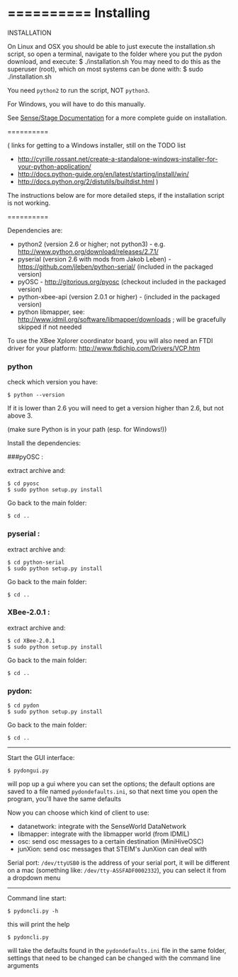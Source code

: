 ==========
Installing
==========

INSTALLATION

On Linux and OSX you should be able to just execute the installation.sh script, so open a terminal, navigate to the folder where you put the pydon download, and execute:
    $ ./installation.sh
You may need to do this as the superuser (root), which on most systems can be done with:
    $ sudo ./installation.sh
    

You need `python2` to run the script, NOT `python3`.

For Windows, you will have to do this manually.


See [Sense/Stage Documentation](https://docs.sensestage.eu/minibee/install-the-hive-software.html) for a more complete guide on installation.



==========


(
links for getting to a Windows installer, still on the TODO list
* http://cyrille.rossant.net/create-a-standalone-windows-installer-for-your-python-application/
* http://docs.python-guide.org/en/latest/starting/install/win/
* http://docs.python.org/2/distutils/builtdist.html
)


The instructions below are for more detailed steps, if the installation script is not working.

==========

Dependencies are:
* python2 (version 2.6 or higher; not python3) - e.g. http://www.python.org/download/releases/2.7.1/
* pyserial (version 2.6 with mods from Jakob Leben) - https://github.com/jleben/python-serial/ (included in the packaged version)
* pyOSC - http://gitorious.org/pyosc (checkout included in the packaged version)
* python-xbee-api (version 2.0.1 or higher) - (included in the packaged version)
* python libmapper, see: http://www.idmil.org/software/libmapper/downloads ; will be gracefully skipped if not needed

To use the XBee Xplorer coordinator board, you will also need an FTDI driver for your platform: http://www.ftdichip.com/Drivers/VCP.htm

### python

check which version you have:

    $ python --version
    
If it is lower than 2.6 you will need to get a version higher than 2.6, but not above 3.

(make sure Python is in your path (esp. for Windows!))

Install the dependencies:

###pyOSC :

extract archive and:

    $ cd pyosc
    $ sudo python setup.py install

Go back to the main folder:

    $ cd ..

### pyserial :

extract archive and:

    $ cd python-serial
    $ sudo python setup.py install

Go back to the main folder:

    $ cd ..

### XBee-2.0.1 :

extract archive and:

    $ cd XBee-2.0.1
    $ sudo python setup.py install

Go back to the main folder:

    $ cd ..

### pydon:

    $ cd pydon
    $ sudo python setup.py install

Go back to the main folder:

    $ cd ..


-------------------------------------------------------------------  
Start the GUI interface:

    $ pydongui.py

will pop up a gui where you can set the options; the default options are saved to a file named `pydondefaults.ini`, so that next time you open the program, you'll have the same defaults

Now you can choose which kind of client to use:
  - datanetwork: integrate with the SenseWorld DataNetwork
  - libmapper: integrate with the libmapper world (from IDMIL)
  - osc: send osc messages to a certain destination (MiniHiveOSC)
  - junXion: send osc messages that STEIM's JunXion can deal with

Serial port:
`/dev/ttyUSB0` is the address of your serial port, it will be different on a mac (something like: `/dev/tty-ASSFADF0002332`), you can select it from a dropdown menu

-------------------------------------------------------------------
Command line start:

    $ pydoncli.py -h
  this will print the help

    $ pydoncli.py
    
  will take the defaults found in the `pydondefaults.ini` file in the same folder, settings that need to be changed can be changed with the command line arguments

